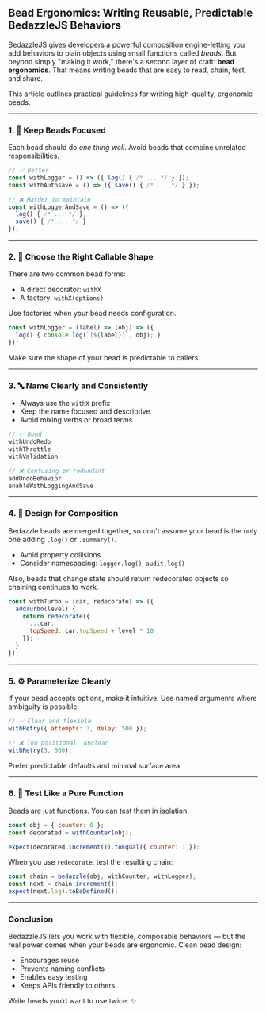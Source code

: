 ## Bead Ergonomics: Writing Reusable, Predictable BedazzleJS Behaviors

BedazzleJS gives developers a powerful composition engine-letting you add behaviors to plain objects using small functions called *beads*. But beyond simply "making it work," there's a second layer of craft: **bead ergonomics**. That means writing beads that are easy to read, chain, test, and share.

This article outlines practical guidelines for writing high-quality, ergonomic beads.

---

### 1. 🎯 Keep Beads Focused

Each bead should do *one thing well*. Avoid beads that combine unrelated responsibilities.

```js
// ✅ Better
const withLogger = () => ({ log() { /* ... */ } });
const withAutosave = () => ({ save() { /* ... */ } });

// ❌ Harder to maintain
const withLoggerAndSave = () => ({
  log() { /* ... */ },
  save() { /* ... */ }
});
```

---

### 2. 🧩 Choose the Right Callable Shape

There are two common bead forms:

- A direct decorator: `withX`
- A factory: `withX(options)`

Use factories when your bead needs configuration.

```js
const withLogger = (label) => (obj) => ({
  log() { console.log(`[${label}]`, obj); }
});
```

Make sure the shape of your bead is predictable to callers.

---

### 3. 🔤 Name Clearly and Consistently

- Always use the `withX` prefix
- Keep the name focused and descriptive
- Avoid mixing verbs or broad terms

```js
// ✅ Good
withUndoRedo
withThrottle
withValidation

// ❌ Confusing or redundant
addUndoBehavior
enableWithLoggingAndSave
```

---

### 4. 🔁 Design for Composition

Bedazzle beads are merged together, so don't assume your bead is the only one adding `.log()` or `.summary()`.

- Avoid property collisions
- Consider namespacing: `logger.log()`, `audit.log()`

Also, beads that change state should return redecorated objects so chaining continues to work.

```js
const withTurbo = (car, redecorate) => ({
  addTurbo(level) {
    return redecorate({
      ...car,
      topSpeed: car.topSpeed + level * 10
    });
  }
});
```

---

### 5. ⚙️ Parameterize Cleanly

If your bead accepts options, make it intuitive. Use named arguments where ambiguity is possible.

```js
// ✅ Clear and flexible
withRetry({ attempts: 3, delay: 500 });

// ❌ Too positional, unclear
withRetry(3, 500);
```

Prefer predictable defaults and minimal surface area.

---

### 6. 🧪 Test Like a Pure Function

Beads are just functions. You can test them in isolation.

```js
const obj = { counter: 0 };
const decorated = withCounter(obj);

expect(decorated.increment()).toEqual({ counter: 1 });
```

When you use `redecorate`, test the resulting chain:

```js
const chain = bedazzle(obj, withCounter, withLogger);
const next = chain.increment();
expect(next.log).toBeDefined();
```

---

### Conclusion

BedazzleJS lets you work with flexible, composable behaviors — but the real power comes when your beads are ergonomic. Clean bead design:

- Encourages reuse
- Prevents naming conflicts
- Enables easy testing
- Keeps APIs friendly to others

Write beads you’d want to use twice. ✨

